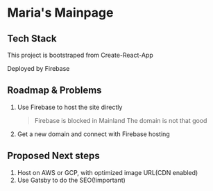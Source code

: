 # Maria's Mainpage

## Tech Stack

This project is bootstraped from Create-React-App

Deployed by Firebase



## Roadmap & Problems
1. Use Firebase to host the site directly
	> Firebase is blocked in Mainland
	> The domain is not that good
2. Get a new domain and connect with Firebase hosting

## **Proposed Next steps**
1. Host on AWS or GCP, with optimized image URL(CDN enabled)
2. Use Gatsby to do the SEO(!important)
